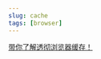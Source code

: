 ```yaml
---
slug: cache
tags: [browser]
---
```


[带你了解透彻浏览器缓存！](https://mp.weixin.qq.com/s/WjIb-EjuU9asMIRAmQWn9g)